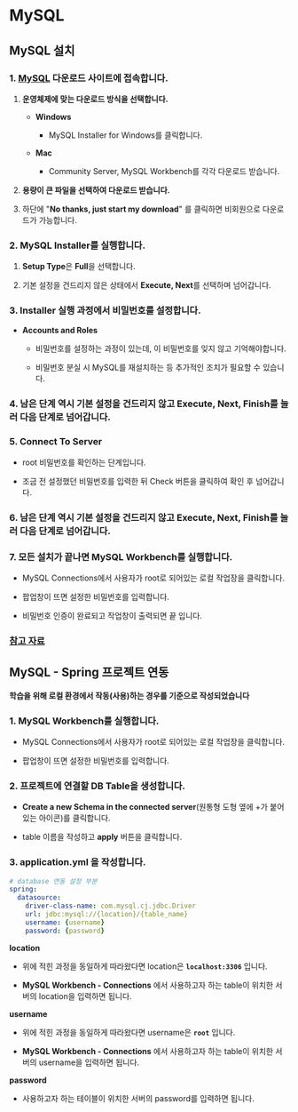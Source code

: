 # MySQL

## MySQL 설치

### 1. [MySQL](https://dev.mysql.com/downloads/) 다운로드 사이트에 접속합니다.

1. **운영체제에 맞는 다운로드 방식을 선택합니다.**

    -  **Windows**

        - MySQL Installer for Windows를 클릭합니다.

    -  **Mac**

        - Community Server, MySQL Workbench를 각각 다운로드 받습니다.

2. **용량이 큰 파일을 선택하여 다운로드 받습니다.**

3. 하단에 "**No thanks, just start my download**" 를 클릭하면 비회원으로 다운로드가 가능합니다.

### 2. MySQL Installer를 실행합니다.

1. **Setup Type**은 **Full**을 선택합니다.

2. 기본 설정을 건드리지 않은 상태에서 **Execute, Next**를 선택하며 넘어갑니다.

### 3. Installer 실행 과정에서 비밀번호를 설정합니다.

- **Accounts and Roles**

    - 비밀번호를 설정하는 과정이 있는데, 이 비밀번호를 잊지 않고 기억해야합니다.

    - 비밀번호 분실 시 MySQL를 재설치하는 등 추가적인 조치가 필요할 수 있습니다.

### 4. 남은 단계 역시 기본 설정을 건드리지 않고 Execute, Next, Finish를 눌러 다음 단계로 넘어갑니다.

### 5. Connect To Server

- root 비밀번호를 확인하는 단계입니다.

- 조금 전 설정했던 비밀번호를 입력한 뒤 Check 버튼을 클릭하여 확인 후 넘어갑니다.

### 6. 남은 단계 역시 기본 설정을 건드리지 않고 Execute, Next, Finish를 눌러 다음 단계로 넘어갑니다.

### 7. 모든 설치가 끝나면 MySQL Workbench를 실행합니다.

- MySQL Connections에서 사용자가 root로 되어있는 로컬 작업장을 클릭합니다.

- 팝업창이 뜨면 설정한 비밀번호를 입력합니다.

- 비밀번호 인증이 완료되고 작업창이 출력되면 끝 입니다.

### [참고 자료](https://codingrecipe1.tistory.com/m/4)

## MySQL - Spring 프로젝트 연동
**학습을 위해 로컬 환경에서 작동(사용)하는 경우를 기준으로 작성되었습니다**
### 1. MySQL Workbench를 실행합니다.

- MySQL Connections에서 사용자가 root로 되어있는 로컬 작업장을 클릭합니다.

- 팝업창이 뜨면 설정한 비밀번호를 입력합니다.

### 2. 프로젝트에 연결할 DB Table을 생성합니다.

- **Create a new Schema in the connected server**(원통형 도형 옆에 +가 붙어있는 아이콘)를 클릭합니다.

- table 이름을 작성하고 **apply** 버튼을 클릭합니다.

### 3. application.yml 을 작성합니다.

```yaml
# database 연동 설정 부분
spring:
  datasource:
    driver-class-name: com.mysql.cj.jdbc.Driver
    url: jdbc:mysql://{location}/{table_name}
    username: {username}
    password: {password}
```

**location**

- 위에 적힌 과정을 동일하게 따라왔다면 location은 **`localhost:3306`** 입니다.

- **MySQL Workbench - Connections** 에서 사용하고자 하는 table이 위치한 서버의 location을 입력하면 됩니다.

**username**

- 위에 적힌 과정을 동일하게 따라왔다면 username은 **`root`** 입니다.

- **MySQL Workbench - Connections** 에서 사용하고자 하는 table이 위치한 서버의 username을 입력하면 됩니다.

**password**

- 사용하고자 하는 테이블이 위치한 서버의 password를 입력하면 됩니다.